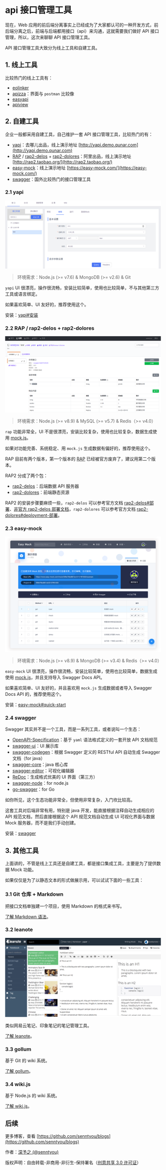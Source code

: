 # api 接口管理工具

现在，Web 应用的前后端分离事实上已经成为了大家都认可的一种开发方式，前后端分离之后，前端与后端都用接口（api）来沟通，这就需要我们做好 API 接口管理，所以，这次来聊聊 API 接口管理工具。

API 接口管理工具大致分为线上工具和自建工具。

## 1. 线上工具

比较热门的线上工具有：

- [eolinker](https://www.eolinker.com)
- [apizza](https://apizza.net)：界面与 `postman` 比较像
- [easyapi](https://www.easyapi.com/)
- [apiview](https://apiview.com/)

## 2. 自建工具

企业一般都采用自建工具，自己维护一套 API 接口管理工具，比较热门的有：

- [yapi](https://github.com/YMFE/yapi)：去哪儿出品，线上演示地址 [http://yapi.demo.qunar.com](http://yapi.demo.qunar.com)
- [RAP](https://github.com/thx/RAP) / [rap2-delos](https://github.com/thx/rap2-delos) + [rap2-dolores](https://github.com/thx/rap2-dolores)：阿里出品，线上演示地址 [http://rap2.taobao.org/](http://rap2.taobao.org/)
- [easy-mock](https://github.com/easy-mock/easy-mock)：线上演示地址 [https://easy-mock.com/](https://easy-mock.com/)
- [swagger](https://swagger.io/)：国外比较热门的接口管理工具

### 2.1 yapi

![](../images/963.png)

> 环境需求：Node.js (>= v7.6) & MongoDB (>= v2.6) & Git

`yapi` UI 很漂亮，操作很流畅，安装比较简单，使用也比较简单，不与其他第三方工具或语言绑定。

如果喜欢简单、UI 友好的，推荐使用这个。

安装：[yapi#安装](https://github.com/YMFE/yapi#%E5%AE%89%E8%A3%85)

### 2.2 RAP / rap2-delos + rap2-dolores

![](../images/964.png)

> 环境需求：Node.js (>= v8.9) & MySQL (>= v5.7) & Redis（>= v4.0）

`rap` 功能非常全，UI 不是很漂亮，安装比较复杂，使用也比较复杂，数据生成使用 [mock.js](https://github.com/nuysoft/Mock)。

如果对功能完善、系统稳定、用 `mock.js` 生成数据有偏好的，推荐使用这个。

RAP 目前有两个版本，第一个版本的 [RAP](https://github.com/thx/RAP) 已经被官方废弃了，建议用第二个版本。

RAP2 分成了两个包：

- [rap2-delos](https://github.com/thx/rap2-delos)：后端数据 API 服务器
- [rap2-dolores](https://github.com/thx/rap2-dolores)：前端静态资源

RAP2 的安装步骤要麻烦一些，`rap2-delos` 可以参考官方文档 [rap2-delos#部署](https://github.com/thx/rap2-delos#%E9%83%A8%E7%BD%B2)、[非官方 rap2-delos 部署文档](https://github.com/thx/rap2-delos/issues/119)，`rap2-dolores` 可以参考官方文档 [rap2-dolores#deployment-部署](https://github.com/thx/rap2-dolores#deployment-%E9%83%A8%E7%BD%B2)。

### 2.3 easy-mock

![](../images/965.png)

> 环境需求：Node.js (>= v8.9) & MongoDB (>= v3.4) & Redis（>= v4.0）

`easy-mock` UI 很漂亮，操作很流畅，安装比较简单，使用也比较简单，数据生成使用 [mock.js](https://github.com/nuysoft/Mock)，并且支持导入 Swagger Docs API。

如果喜欢简单、UI 友好的，并且喜欢用 `mock.js` 生成数据或者导入 Swagger Docs API 的，推荐使用这个。

安装：[easy-mock#quick-start](https://github.com/easy-mock/easy-mock#quick-start)

### 2.4 swagger

Swagger 其实并不是一个工具，而是一系列工具，或者说叫一个生态：

- [OpenAPI-Specification](https://github.com/OAI/OpenAPI-Specification)：基于 `yaml` 语法格式定义的一套开放 API 文档规范
- [swagger-ui](https://github.com/swagger-api/swagger-ui)：UI 展示库
- [swagger-codegen](https://github.com/swagger-api/swagger-codegen)：根据 Swagger 定义的 RESTful API 自动生成 Swagger 文档（for java）
- [swagger-core](https://github.com/swagger-api/swagger-core)：java 核心库
- [swagger-editor](https://github.com/swagger-api/swagger-editor)：可视化编辑器
- [ReDoc](https://github.com/Rebilly/ReDoc)：生成格式优美的 UI 界面（第三方）
- [swagger-node](https://github.com/swagger-api/swagger-node)：for node.js
- [go-swagger](https://github.com/go-swagger/go-swagger)：for Go

如你所见，这个生态功能非常全，但使用非常复杂，入门坎比较高。

这套工具对后端非常有用，特别是 java 开发，能直接根据注释自动生成相应的 API 规范文档，然后直接根据这个 API 规范文档自动生成 UI 可视化界面与数据 Mock 服务器，而不是我们手动创建。

安装：[swagger](https://swagger.io/)

## 3. 其他工具

上面讲的，不管是线上工具还是自建工具，都是接口集成工具，主要是为了提供数据 Mock 功能。

如果仅仅是为了以静态文本的形式做展示用，可以试试下面的一些工具：

### 3.1 Git 仓库 + Markdown

把接口文档单独建一个项目，使用 Markdown 的格式来书写。

[了解 Markdown 语法](https://daringfireball.net/projects/markdown/)。

### 3.2 leanote

![](../images/962.png)

类似网易云笔记、印象笔记的笔记管理工具。

[了解 leanote](https://github.com/leanote/leanote)。

### 3.3 gollum

基于 Git 的 wiki 系统。

[了解 gollum](https://github.com/gollum/gollum)。

### 3.4 wiki.js

基于 Node.js 的 wiki 系统。

[了解 wiki.js](https://github.com/Requarks/wiki)。

## 后续

更多博客，查看 [https://github.com/senntyou/blogs](https://github.com/senntyou/blogs)

作者：[深予之 (@senntyou)](https://github.com/senntyou)

版权声明：自由转载-非商用-非衍生-保持署名（[创意共享 3.0 许可证](https://creativecommons.org/licenses/by-nc-nd/3.0/deed.zh)）
